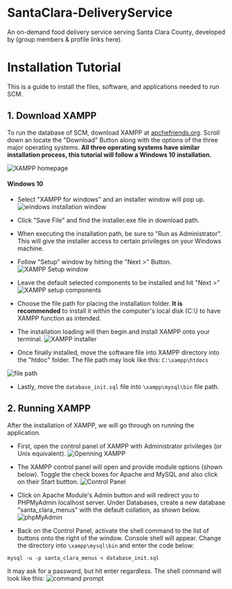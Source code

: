 # SantaClara-DeliveryService
An on-demand food delivery service serving Santa Clara County, developed by (group members &amp; profile links here).
# Installation Tutorial
This is a guide to install the files, software, and applications needed to run SCM.

## 1. Download XAMPP
To run the database of SCM, download XAMPP at [apchefriends.org](https://www.apachefriends.org/index.html).
Scroll down an locate the "Download" Button along with the options of the three major operating systems. **All three operating systems have similar installation process, this tutorial will follow a Windows 10 installation.**

![XAMPP homepage](README/XAMPP_homepage.jpg)

#### Windows 10
- Select "XAMPP for windows" and an installer window will pop up.
![windows installation window](README/xampp_windows_installer.jpg)

- Click "Save File" and find the installer.exe file in download path.

- When executing the installation path, be sure to "Run as Administrator". This will give the installer access to certain privileges on your Windows machine.

- Follow "Setup" window by hitting the "Next >" Button.
![XAMPP Setup window](README/XAMPP_windows_setup.jpg)

- Leave the default selected components to be installed and hit "Next >"
![XAMPP setup components](README/XAMPP_Setup_select_components.jpg)

- Choose the file path for placing the installation folder. **It is recommended** to install it within the  computer's local disk (C:\\) to have XAMPP function as intended.

- The installation loading will then begin and install XAMPP onto your terminal.
![XAMPP installer](README/Xampp_installation_loader.jpg)

- Once finally installed, move the software file into XAMPP directory into the "htdoc" folder. The file path may look like this: `C:\xampp\htdocs`

![file path](README/HTDOCS.jpg)

- Lastly, move the `database_init.sql` file into `\xampp\mysql\bin` file path.



## 2. Running XAMPP
After the installation of XAMPP, we will go through on running the application.

- First, open the control panel of XAMPP with Administrator privileges (or Unix equivalent).
![Openning XAMPP](README/XAMPP_run_admin.jpg)

- The XAMPP control panel will open and provide module options (shown below). Toggle the check boxes for Apache and MySQL and also click on their Start buttton.
![Control Panel](README/XAMPP_Control_panel.jpg)

- Click on Apache Module's Admin button and will redirect you to PHPMyAdmin localhost server. Under Databases, create a new database "santa_clara_menus" with the default collation, as shown below.
![phpMyAdmin](README/DB_Create.jpg)

- Back on the Control Panel, activate the shell command to the list of buttons onto the right of the window. Console shell will appear. Change the directory into `\xampp\mysql\bin` and enter the code below:
```
mysql -u -p santa_clara_menus < database_init.sql
```
It may ask for a password, but hit enter regardless. The shell command will look like this:
![command prompt](README/DB_cmnd.jpg)

